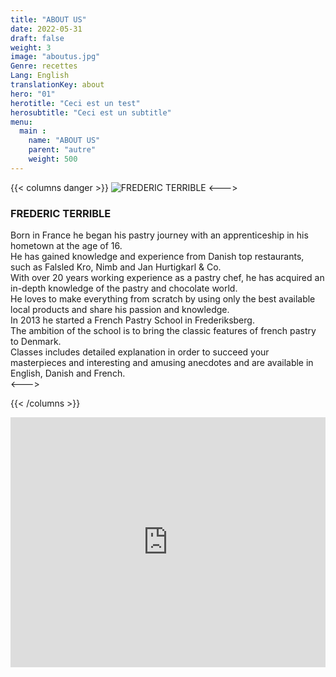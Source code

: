 ```yaml
---
title: "ABOUT US"
date: 2022-05-31
draft: false
weight: 3
image: "aboutus.jpg"
Genre: recettes
Lang: English
translationKey: about
hero: "01"
herotitle: "Ceci est un test"
herosubtitle: "Ceci est un subtitle"
menu:
  main :
    name: "ABOUT US"
    parent: "autre"
    weight: 500
---
```

{{< columns danger >}} 
![FREDERIC TERRIBLE](/pix/ft.jpg)
<--->
### FREDERIC TERRIBLE

Born in France he began his pastry journey with an apprenticeship in his hometown at the age of 16.  
He has gained knowledge and experience from Danish top restaurants, such as Falsled Kro, Nimb and Jan Hurtigkarl & Co.  
With over 20 years working experience as a pastry chef, he has acquired an in-depth knowledge of the pastry and chocolate world.  
He loves to make everything from scratch by using only the best available local products and share his passion and knowledge.  
In 2013 he started a French Pastry School in Frederiksberg.  
The ambition of the school is to bring the classic features of french pastry to Denmark.  
Classes includes detailed explanation in order to succeed your masterpieces and interesting and amusing anecdotes and are available in English, Danish and French.  
<--->

{{< /columns >}} 


<iframe style="border: 0;" src="https://www.google.com/maps/embed?pb=!1m14!1m8!1m3!1d4499.5116191472725!2d12.548782949298808!3d55.675846371423454!3m2!1i1024!2i768!4f13.1!3m3!1m2!1s0x0%3A0x1ead0ad66eb0734c!2sTerrible+-+French+Pastry+School!5e0!3m2!1sda!2sdk!4v1514654025121" width="100%" height="400" frameborder="0" allowfullscreen="allowfullscreen"></iframe>




